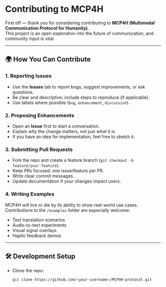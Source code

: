 # Contributing to MCP4H

First off — thank you for considering contributing to **MCP4H (Multimodal Communication Protocol for Humanity)**.  
This project is an open exploration into the future of communication, and community input is vital.

---

## 🌍 How You Can Contribute

### 1. Reporting Issues
- Use the **Issues** tab to report bugs, suggest improvements, or ask questions.
- Be clear and descriptive; include steps to reproduce (if applicable).
- Use labels where possible (`bug`, `enhancement`, `discussion`).

### 2. Proposing Enhancements
- Open an **Issue** first to start a conversation.
- Explain *why* the change matters, not just *what* it is.
- If you have an idea for implementation, feel free to sketch it.

### 3. Submitting Pull Requests
- Fork the repo and create a feature branch (`git checkout -b feature/your-feature`).
- Keep PRs focused: one issue/feature per PR.
- Write clear commit messages.
- Update documentation if your changes impact users.

### 4. Writing Examples
MCP4H will live or die by its ability to show real-world use cases.  
Contributions to the `/examples` folder are especially welcome:
- Text translation scenarios
- Audio-to-text experiments
- Visual signal overlays
- Haptic feedback demos

---

## 🛠️ Development Setup
- Clone the repo:  
  ```bash
  git clone https://github.com/<your-username>/MCP4H-protocol.git
